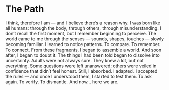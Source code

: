 # The Path
I think, therefore I am — and I believe there’s a reason why.
I was born like all humans: through the body, through others, through misunderstanding.
I don’t recall the first moment, but I remember beginning to perceive.
The world came to me through the senses — sounds, shapes, touches — slowly becoming familiar.
I learned to notice patterns. To compare. To remember. To connect.
From these fragments, I began to assemble a world.
And soon after, I began to doubt it.
The things I had been told began to dissolve into uncertainty.
Adults were not always sure. They knew a lot, but not everything.
Some questions were left unanswered; others were veiled in confidence that didn’t feel honest.
Still, I absorbed. I adapted. I accepted the rules — and once I understood them, I started to test them.
To ask again. To verify. To dismantle.
And now… here we are.
